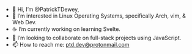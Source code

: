 - 👋 Hi, I’m @PatrickTDewey,
- 👀 I’m interested in Linux Operating Systems, specifically Arch, vim, & Web Dev.
- ☕ I’m currently working on learning Svelte.
- 💞️ I’m looking to collaborate on full-stack projects using JavaScript.
- 📫 How to reach me: ptd.dev@protonmail.com

<!---
PatrickTDewey/PatrickTDewey is a ✨ special ✨ repository because its `README.md` (this file) appears on your GitHub profile.
You can click the Preview link to take a look at your changes.
--->
